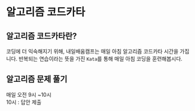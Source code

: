 # 알고리즘 코드카타

## 알고리즘 코드카타란?
코딩에 더 익숙해지기 위해, 내일배움캠프는 매일 아침 알고리즘 코드카타 시간을 가집니다.
반복되는 연습이라는 뜻을 가진 `Kata`를 통해 매일 아침 코딩을 훈련해봅시다.

## 알고리즘 문제 풀기
매일 오전 9시 ~10시   
10시 : 답안 제출

